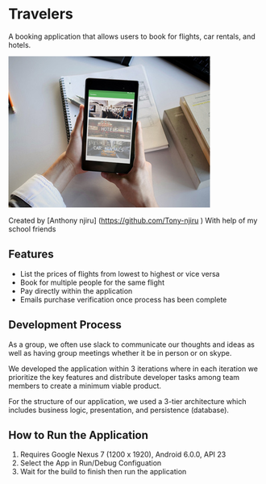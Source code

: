 ﻿# Travelers
A booking application that allows users to book for flights, car rentals, and hotels.

![Alt](mockup.jpg "Mockup of Project")

Created by [Anthony njiru] (https://github.com/Tony-njiru ) With help of my school friends

## Features

- List the prices of flights from lowest to highest or vice versa
- Book for multiple people for the same flight
- Pay directly within the application
- Emails purchase verification once process has been complete

## Development Process

As a group, we often use slack to communicate our thoughts and ideas as well as having group meetings whether it be in person or on skype.

We developed the application within 3 iterations where in each iteration we prioritize the key features and distribute developer tasks among team members to create a minimum viable product.

For the structure of our application, we used a 3-tier architecture which includes business logic, presentation, and persistence (database).


## How to Run the Application
1. Requires Google Nexus 7 (1200 x 1920), Android 6.0.0, API 23
2. Select the App in Run/Debug Configuation
3. Wait for the build to finish then run the application

